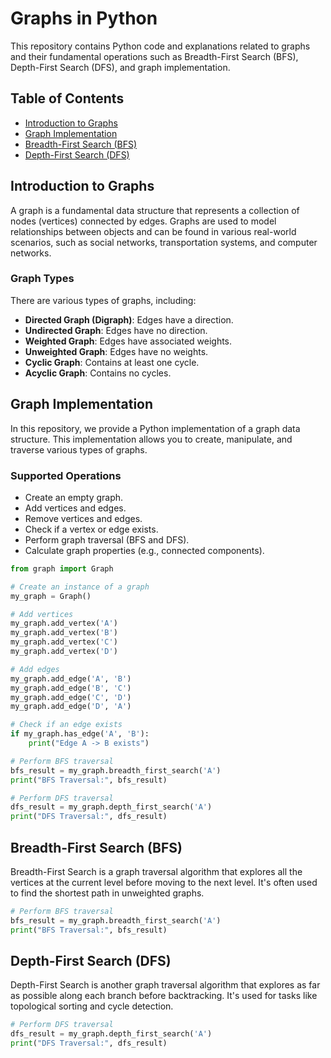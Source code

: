 # Graphs in Python

This repository contains Python code and explanations related to graphs and their fundamental operations such as Breadth-First Search (BFS), Depth-First Search (DFS), and graph implementation.

## Table of Contents

- [Introduction to Graphs](#introduction-to-graphs)
- [Graph Implementation](#graph-implementation)
- [Breadth-First Search (BFS)](#breadth-first-search-bfs)
- [Depth-First Search (DFS)](#depth-first-search-dfs)


## Introduction to Graphs

A graph is a fundamental data structure that represents a collection of nodes (vertices) connected by edges. Graphs are used to model relationships between objects and can be found in various real-world scenarios, such as social networks, transportation systems, and computer networks.

### Graph Types

There are various types of graphs, including:

- **Directed Graph (Digraph)**: Edges have a direction.
- **Undirected Graph**: Edges have no direction.
- **Weighted Graph**: Edges have associated weights.
- **Unweighted Graph**: Edges have no weights.
- **Cyclic Graph**: Contains at least one cycle.
- **Acyclic Graph**: Contains no cycles.

## Graph Implementation

In this repository, we provide a Python implementation of a graph data structure. This implementation allows you to create, manipulate, and traverse various types of graphs.

### Supported Operations

- Create an empty graph.
- Add vertices and edges.
- Remove vertices and edges.
- Check if a vertex or edge exists.
- Perform graph traversal (BFS and DFS).
- Calculate graph properties (e.g., connected components).

```python
from graph import Graph

# Create an instance of a graph
my_graph = Graph()

# Add vertices
my_graph.add_vertex('A')
my_graph.add_vertex('B')
my_graph.add_vertex('C')
my_graph.add_vertex('D')

# Add edges
my_graph.add_edge('A', 'B')
my_graph.add_edge('B', 'C')
my_graph.add_edge('C', 'D')
my_graph.add_edge('D', 'A')

# Check if an edge exists
if my_graph.has_edge('A', 'B'):
    print("Edge A -> B exists")

# Perform BFS traversal
bfs_result = my_graph.breadth_first_search('A')
print("BFS Traversal:", bfs_result)

# Perform DFS traversal
dfs_result = my_graph.depth_first_search('A')
print("DFS Traversal:", dfs_result)
```
## Breadth-First Search (BFS)

Breadth-First Search is a graph traversal algorithm that explores all the vertices at the current level before moving to the next level. It's often used to find the shortest path in unweighted graphs.

``` python
# Perform BFS traversal
bfs_result = my_graph.breadth_first_search('A')
print("BFS Traversal:", bfs_result)
```
## Depth-First Search (DFS)

Depth-First Search is another graph traversal algorithm that explores as far as possible along each branch before backtracking. It's used for tasks like topological sorting and cycle detection.

``` python
# Perform DFS traversal
dfs_result = my_graph.depth_first_search('A')
print("DFS Traversal:", dfs_result)
```

